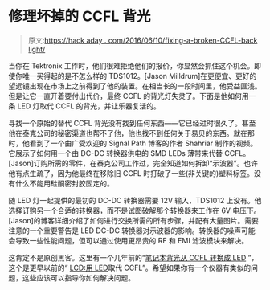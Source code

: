 # 修理坏掉的 CCFL 背光

> 原文:[https://hack aday . com/2016/06/10/fixing-a-broken-CCFL-back light/](https://hackaday.com/2016/06/10/fixing-a-broken-ccfl-backlight/)

当你在 Tektronix 工作时，他们很难拒绝他们的报价，你显然会抓住这个机会。即使你唯一买得起的是不怎么样的 TDS1012。[Jason Milldrum]在更便宜、更好的望远镜出现在市场上之前得到了他的装置。在相当长的一段时间里，他受益匪浅。但是让它一直开着要付出代价，最终 CCFL 的背光灯失灵了。下面是他如何用一条 LED 灯取代 CCFL 的背光，并让乐器复活的。

寻找一个原始的替代 CCFL 背光没有找到任何东西——它已经过时很久了。甚至他在泰克公司的秘密渠道也帮不了他，他也找不到任何关于易贝的东西。就在那时，他看到了一个由广受欢迎的 Signal Path 博客的作者 Shahriar 制作的视频。它展示了如何用一个由 DC-DC 转换器供电的 SMD LEDs 薄带来代替 CCFL。[Jason]订购所需的零件，在泰克公司工作过，完全知道如何拆卸“示波器”。也许他有点生疏了，因为他最终在移除旧 CCFL 时打破了一些(非关键的)塑料标签。没有什么不能用硅酮密封胶固定的。

随 LED 灯一起提供的最初的 DC-DC 转换器需要 12V 输入，TDS1012 上没有。他选择订购另一个合适的转换器，而不是试图破解那个转换器来工作在 6V 电压下。[Jason]的博客详细介绍了如何进行交换所需的所有步骤，并配有大量图片。需要注意的一个重要警告是 LED DC-DC 转换器对示波器的影响。转换器的噪声可能会导致一些性能问题，但可以通过使用更昂贵的 RF 和 EMI 滤波模块来解决。

这肯定不是原创黑客。这里有一个几年前的“[笔记本背光从 CCFL 转换成 LED](http://hackaday.com/2013/05/04/laptop-backlight-converted-from-ccfl-to-led/) ”，这个是更早以前的“ [LCD:用 LED](http://hackaday.com/2011/05/31/lcd-replacing-ccfl-with-leds/)取代 CCFL”。希望如果你有一个仪器有类似的问题，这些应该可以指导你如何解决问题。